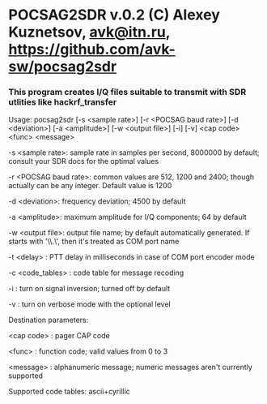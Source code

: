# POCSAG2SDR v.0.2 (C) Alexey Kuznetsov, avk@itn.ru, https://github.com/avk-sw/pocsag2sdr
### This program creates I/Q files suitable to transmit with SDR utlities like hackrf_transfer

Usage: pocsag2sdr [-s \<sample rate\>] [-r \<POCSAG baud rate\>] [-d \<deviation\>] [-a \<amplitude\>] [-w \<output file\>] [-i] [-v] \<cap code\> \<func\> \<message\>

-s \<sample rate\>: sample rate in samples per second, 8000000 by default; consult your SDR docs for the optimal values

-r \<POCSAG baud rate\>: common values are 512, 1200 and 2400; though actually can be any integer. Default value is 1200

-d \<deviation\>: frequency deviation; 4500 by default

-a \<amplitude\>: maximum amplitude for I/Q components; 64 by default

-w \<output file\>: output file name; by default automatically generated. If starts with '\\\\.\\', then it's treated as COM port name

-t \<delay\> : PTT delay in milliseconds in case of COM port encoder mode

-c \<code_tables\> : code table for message recoding

-i : turn on signal inversion; turned off by default

-v <number>: turn on verbose mode with the optional level <number>

Destination parameters:

\<cap code\> : pager CAP code

\<func\> : function code; valid values from 0 to 3

\<message\> : alphanumeric message; numeric messages aren't currently supported

Supported code tables: ascii+cyrillic
